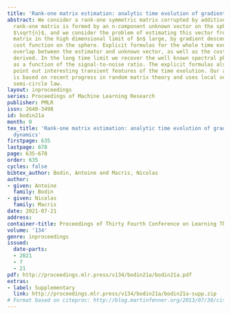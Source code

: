 ```yaml
---
title: 'Rank-one matrix estimation: analytic time evolution of gradient descent dynamics'
abstract: We consider a rank-one symmetric matrix corrupted by additive noise. The
  rank-one matrix is formed by an n-component unknown vector on the sphere of radius
  $\sqrt{n}$, and we consider the problem of estimating this vector from the corrupted
  matrix in the high dimensional limit of $n$ large, by gradient descent for a quadratic
  cost function on the sphere. Explicit formulas for the whole time evolution of the
  overlap between the estimator and unknown vector, as well as the cost, are rigorously
  derived. In the long time limit we recover the well known spectral phase transition,
  as a function of the signal-to-noise ratio. The explicit formulas also allow to
  point out interesting transient features of the time evolution. Our analysis technique
  is based on recent progress in random matrix theory and uses local versions of the
  semi-circle law.
layout: inproceedings
series: Proceedings of Machine Learning Research
publisher: PMLR
issn: 2640-3498
id: bodin21a
month: 0
tex_title: 'Rank-one matrix estimation: analytic time evolution of gradient descent
  dynamics'
firstpage: 635
lastpage: 678
page: 635-678
order: 635
cycles: false
bibtex_author: Bodin, Antoine and Macris, Nicolas
author:
- given: Antoine
  family: Bodin
- given: Nicolas
  family: Macris
date: 2021-07-21
address:
container-title: Proceedings of Thirty Fourth Conference on Learning Theory
volume: '134'
genre: inproceedings
issued:
  date-parts:
  - 2021
  - 7
  - 21
pdf: http://proceedings.mlr.press/v134/bodin21a/bodin21a.pdf
extras: 
- label: Supplementary
  link: http://proceedings.mlr.press/v134/bodin21a/bodin21a-supp.zip
# Format based on citeproc: http://blog.martinfenner.org/2013/07/30/citeproc-yaml-for-bibliographies/
---
```


